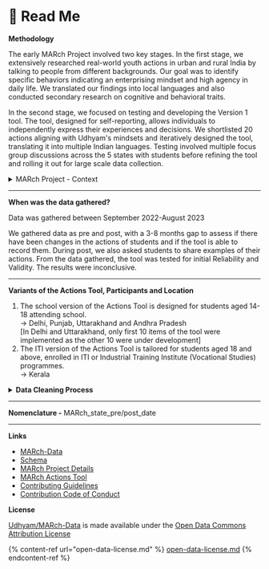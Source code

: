 # 🧵 Read Me

**Methodology**

The early MARch Project involved two key stages. In the first stage, we extensively researched real-world youth actions in urban and rural India by talking to people from different backgrounds. Our goal was to identify specific behaviors indicating an enterprising mindset and high agency in daily life. We translated our findings into local languages and also conducted secondary research on cognitive and behavioral traits.&#x20;

In the second stage, we focused on testing and developing the Version 1 tool. The tool, designed for self-reporting, allows individuals to independently express their experiences and decisions. We shortlisted 20 actions aligning with Udhyam's mindsets and iteratively designed the tool, translating it into multiple Indian languages. Testing involved multiple focus group discussions across the 5 states with students before refining the tool and rolling it out for large scale data collection.

<details>

<summary>MARch Project - Context</summary>

* The Mindsets Action Research \[MARch] project aims to define and convincingly measure what youth are able to “do” in the real-world – encompassing the dimensions of mindsets, knowledge and skills.
* [Udhyam Learning Foundation](https://udhyam.org/), an Indian Education NGO, developed the MARch Actions Tool (Version 1) - a 20-item, engaging, self reported, and learner-centric questionnaire that helps measure youth real world actions.&#x20;
* It uses Udhyam’s mindsets of grit, trying new things, self-awareness and independent decision-making as an underlying framework.&#x20;
* We gathered data on the tool from 70,000+ students across 5 states in India - Delhi, Punjab, Uttarakhand, Andhra Pradesh, and Kerala. The tool has been available in 4 Indian languages - Malayalam, Telugu, Hindi and Punjabi.
* The MARch Project is a work in Progress.
* [Click here](https://udhyam.gitbook.io/march-project/) to learn more about MARch Project, access the Action Tools, share feedback or explore collaborations.
* [MARch Project ](https://udhyam.gitbook.io/march/)© 2023 by [Udhyam Learning Foundation ](https://udhyam.org/)is licensed under [Attribution 4.0 International ](http://creativecommons.org/licenses/by/4.0/?ref=chooser-v1)

</details>

***

**When was the data gathered?**

Data was gathered between September 2022-August 2023

We gathered data as pre and post, with a 3-8 months gap to assess if there have been changes in the actions of students and if the tool is able to record them. During post, we also asked students to share examples of their actions. From the data gathered, the tool was tested for initial Reliability and Validity. The results were inconclusive.

***

**Variants of the Actions Tool, Participants and Location**

1. The school version of the Actions Tool is designed for students aged 14-18 attending school. \
   \-> Delhi, Punjab, Uttarakhand and Andhra Pradesh \
   \[In Delhi and Uttarakhand, only first 10 items of the tool were implemented as the other 10 were under development]&#x20;
2. The ITI version of the Actions Tool is tailored for students aged 18 and above, enrolled in ITI or Industrial Training Institute (Vocational Studies) programmes.\
   \-> Kerala

<details>

<summary><strong>Data Cleaning Process</strong></summary>

* We have ensured to follow all standard ethical data collection and storing guidelines
* Data was collected using an enterprise data collection application, Alchemer
* Data gathered was stored in google sheets and Udhyam’s internal database
* Data was cleaned to remove any identifiers such as name, school / ITI name, among others
* We have excluded qualitative data obtained from certain respondents who were asked to provide examples of specific actions taken. This exclusion is implemented to prioritize safety.

</details>

***

**Nomenclature -** MARch\_state\_pre/post\_date

***

**Links**

* [MARch-Data](https://github.com/udhyam/march-data)
* [Schema](https://docs.google.com/spreadsheets/d/1Uzr13blWG1uKCp3m9FLsqbf0BHNP74L-2sSJFHhX-9c/edit?usp=sharing)
* [MARch Project Details](https://udhyam.gitbook.io/march/)
* [MARch Actions Tool](https://udhyam.gitbook.io/march/tool-version-1/actions-tool/download-the-actions-tool)
* [Contributing Guidelines](../contributing-guidelines/)
* [Contribution Code of Conduct](../contributing-guidelines/contributor-covenant-code-of-conduct.md)

**License**

[Udhyam/MARch-Data](https://github.com/udhyam/march-data) is made available under the [Open Data Commons Attribution License](https://opendatacommons.org/licenses/by/1-0/)

{% content-ref url="open-data-license.md" %}
[open-data-license.md](open-data-license.md)
{% endcontent-ref %}
